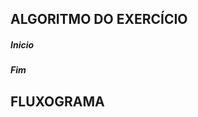 ## ALGORITMO DO EXERCÍCIO

##### Inicio 

 >  
 > 
 > 
 > 
 > 
 > 
 > 
 > 
 > 
 > 
 > 
 > 
 > 

##### Fim

## FLUXOGRAMA
